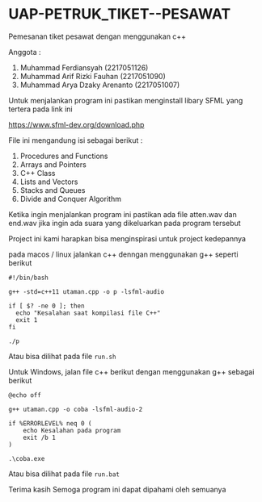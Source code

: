 # UAP-PETRUK_TIKET--PESAWAT
Pemesanan tiket pesawat dengan menggunakan c++ 

Anggota : 
1. Muhammad Ferdiansyah (2217051126)
2. Muhammad Arif Rizki Fauhan (2217051090)
3. Muhammad Arya Dzaky Arenanto (2217051007)

Untuk menjalankan program ini pastikan menginstall libary SFML yang tertera pada link ini 

https://www.sfml-dev.org/download.php


File ini mengandung isi sebagai berikut :

1. Procedures and Functions
2. Arrays and Pointers
3. C++ Class
4. Lists and Vectors
5. Stacks and Queues
6. Divide and Conquer Algorithm

Ketika ingin menjalankan program ini pastikan ada file atten.wav 
dan end.wav jika ingin ada suara yang dikeluarkan pada program tersebut

Project ini kami harapkan bisa menginspirasi untuk project kedepannya 

pada macos / linux jalankan c++ denngan menggunakan g++ seperti berikut 
```
#!/bin/bash

g++ -std=c++11 utaman.cpp -o p -lsfml-audio

if [ $? -ne 0 ]; then
  echo "Kesalahan saat kompilasi file C++"
  exit 1
fi

./p

```
Atau bisa dilihat pada file `run.sh`

Untuk Windows, jalan file c++ berikut dengan menggunakan g++ sebagai berikut
```
@echo off

g++ utaman.cpp -o coba -lsfml-audio-2

if %ERRORLEVEL% neq 0 (
    echo Kesalahan pada program
    exit /b 1
)

.\coba.exe

```

Atau bisa dilihat pada file `run.bat`




Terima kasih Semoga program ini dapat dipahami oleh semuanya 
